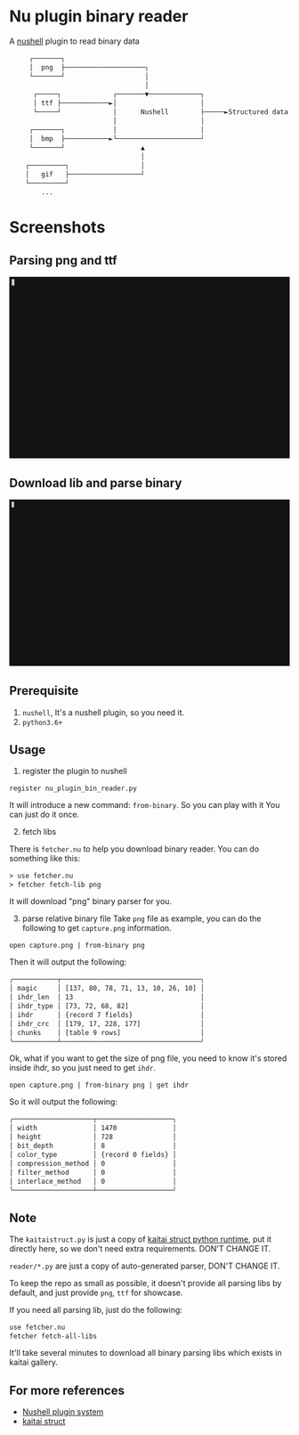 # Nu plugin binary reader
A [nushell](https://www.nushell.sh/) plugin to read binary data

```
     ┌───────┐
     │  png  ├────────────────────┐
     └───────┘                    │
                                  │
      ┌─────┐             ┌───────▼─────────────┐
      │ ttf ├────────────►│                     │
      └─────┘             │      Nushell        ├─────►Structured data
                          │                     │
     ┌───────┐            │                     │
     │  bmp  ├───────────►└─────────────────────┘
     └───────┘                   ▲
                                 │
    ┌─────────┐                  │
    │   gif   ├──────────────────┘
    └─────────┘
        ...
```


# Screenshots
## Parsing png and ttf
![parse png and ttf](examples/demo.gif)

## Download lib and parse binary
![parse gif](examples/demo3.gif)

## Prerequisite
1. `nushell`, It's a nushell plugin, so you need it.
2. `python3.6+`

## Usage
1. register the plugin to nushell
```
register nu_plugin_bin_reader.py
```

It will introduce a new command: `from-binary`.  So you can play with it
You can just do it once.

2. fetch libs

There is `fetcher.nu` to help you download binary reader.  You can do something like this:

```
> use fetcher.nu
> fetcher fetch-lib png
```

It will download "png" binary parser for you.

3. parse relative binary file
Take `png` file as example, you can do the following to get `capture.png` information.

```
open capture.png | from-binary png
```

Then it will output the following:
```
╭───────────┬───────────────────────────────────╮
│ magic     │ [137, 80, 78, 71, 13, 10, 26, 10] │
│ ihdr_len  │ 13                                │
│ ihdr_type │ [73, 72, 68, 82]                  │
│ ihdr      │ {record 7 fields}                 │
│ ihdr_crc  │ [179, 17, 228, 177]               │
│ chunks    │ [table 9 rows]                    │
╰───────────┴───────────────────────────────────╯
```

Ok, what if you want to get the size of png file, you need to know it's stored inside ihdr, so you just need to get `ihdr`.

```
open capture.png | from-binary png | get ihdr
```

So it will output the following:
```
╭────────────────────┬───────────────────╮
│ width              │ 1470              │
│ height             │ 728               │
│ bit_depth          │ 8                 │
│ color_type         │ {record 0 fields} │
│ compression_method │ 0                 │
│ filter_method      │ 0                 │
│ interlace_method   │ 0                 │
╰────────────────────┴───────────────────╯
```

## Note
The `kaitaistruct.py` is just a copy of [kaitai struct python runtime](https://github.com/kaitai-io/kaitai_struct_python_runtime), put it directly here, so we don't need extra requirements.  DON'T CHANGE IT.

`reader/*.py` are just a copy of auto-generated parser, DON'T CHANGE IT.

To keep the repo as small as possible, it doesn't provide all parsing libs by default, and just provide `png`, `ttf` for showcase.

If you need all parsing lib, just do the following:
```
use fetcher.nu
fetcher fetch-all-libs
```

It'll take several minutes to download all binary parsing libs which exists in kaitai gallery.

## For more references
- [Nushell plugin system](https://www.nushell.sh/book/plugins.html)
- [kaitai struct](https://kaitai.io/)
